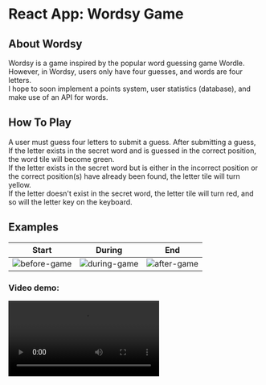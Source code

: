 # React App: Wordsy Game 
## About Wordsy
Wordsy is a game inspired by the popular word guessing game Wordle. However, in Wordsy, users only have four guesses, and words are four letters.<br>
I hope to soon implement a points system, user statistics (database), and make use of an API for words.

## How To Play
A user must guess four letters to submit a guess. After submitting a guess, If the letter exists in the secret word and is guessed in the correct position, the word tile will become green.<br>
If the letter exists in the secret word but is either in the incorrect position or the correct position(s) have already been found, the letter tile will turn yellow.<br>
If the letter doesn't exist in the secret word, the letter tile will turn red, and so will the letter key on the keyboard.

## Examples
| Start | During | End |
| ---- | ---- | ---- | 
| ![before-game](https://user-images.githubusercontent.com/84199502/216684850-d8881c88-d3f2-4549-8c17-0d7c863100b4.png) | ![during-game](https://user-images.githubusercontent.com/84199502/216684890-12690827-03cb-4677-9378-24d6952d3f26.png) | ![after-game](https://user-images.githubusercontent.com/84199502/216684920-bf16898d-8e75-4658-92f5-e2ac0b0fac79.png) |

### Video demo:
<video src='https://user-images.githubusercontent.com/84199502/216685035-3968f093-e8bf-4dc3-8025-971dff303dc2.mov'/>

## Packages and Major Source Code Organization 
The code is organized within src folder with 'App.js' containing most logic and the main app component, 'index.css' containing styles for the game <br>
'data' folder, containing keyboard, gameboard, and word data, and 'components' folder containing React components for Tiles and Keys.<br>
I will be adding tests soon.

### Built With
#### Development Environment: command line (zsh), TextEdit
#### Languages: JavaScript, HTML, CSS
#### Libraries and Tools: Create React App (toolchain), React, git

## Acknowledgements and Citations
### Learning React
I used this tutorial: https://www.youtube.com/watch?v=bMknfKXIFA8 as a resource while learning React.
